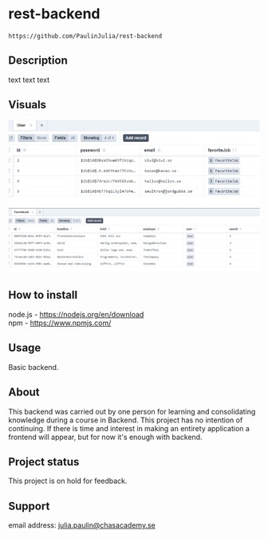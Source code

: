 # rest-backend

```
https://github.com/PaulinJulia/rest-backend
```

## Description

text text text


## Visuals

![Resources](/src/assets/images/db2.png)
![Resources](/src/assets/images/db1.png)

## How to install

node.js - https://nodejs.org/en/download  
npm - https://www.npmjs.com/

## Usage

Basic backend.  

## About

This backend was carried out by one person for learning and consolidating knowledge during a course in Backend. This project has no intention of continuing. If there is time and interest in making an entirety application a frontend will appear, but for now it's enough with backend.

## Project status

This project is on hold for feedback.

## Support

email address: julia.paulin@chasacademy.se

